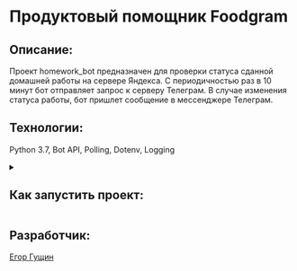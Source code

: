 # Продуктовый помощник Foodgram

## Описание:
Проект homework_bot предназначен для проверки статуса сданной домашней работы на сервере Яндекса. С периодичностью раз в 10 минут бот отправляет запрос к серверу Телеграм. В случае изменения статуса работы, бот пришлет сообщение в мессенджере Телеграм.

## Технологии:
Python 3.7, Bot API, Polling, Dotenv, Logging

<details>
<summary><h2>Как запустить проект:</h2></summary>

### *Клонируйте репозиторий:*
```
git clone https://github.com/EgorGushin/homework_bot.git
```

### *Установите и активируйте виртуальное окружение:*
Win:
```
python -m venv venv
venv/Scripts/activate
```

Mac:
```
python3 -m venv venv
source venv/bin/activate
```

### *Установите зависимости из файла requirements.txt:*
```
pip install -r requirements.txt
```

### *Запустите проект*
```
python homework.py
```
</details>


## Разработчик:
[Егор Гущин](https://github.com/EgorGushin)
